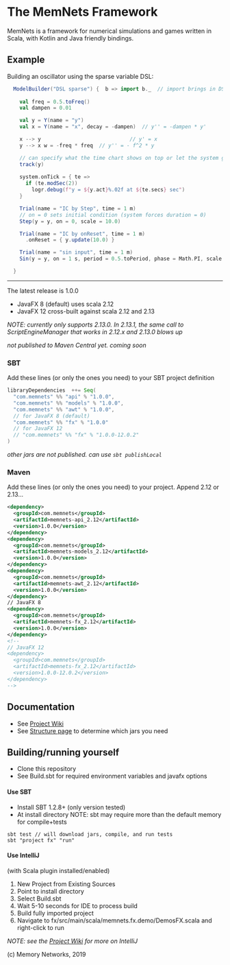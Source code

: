 # The MemNets Framework

MemNets is a framework for numerical simulations and games written in Scala, with Kotlin and Java friendly bindings. 

## Example 

Building an oscillator using the sparse variable DSL:

```scala
  ModelBuilder("DSL sparse") {  b => import b._  // import brings in DSL implicits... 
	
    val freq = 0.5.toFreq()
    val dampen = 0.01

    val y = Y(name = "y")
    val x = Y(name = "x", decay = -dampen)  // y'' = -dampen * y'

    x --> y                             // y' = x
    y --> x w = -freq * freq  // y'' = - f^2 * y

    // can specify what the time chart shows on top or let the system guess
    track(y)
    
    system.onTick = { te =>
      if (te.modSec(2))
        logr.debug(f"y = ${y.act}%.02f at ${te.secs} sec")
    }

    Trial(name = "IC by Step", time = 1 m)
    // on = 0 sets initial condition (system forces duration = 0)
    Step(y = y, on = 0, scale = 10.0)

    Trial(name = "IC by onReset", time = 1 m)
      .onReset = { y.update(10.0) }

    Trial(name = "sin input", time = 1 m)
    Sin(y = y, on = 1 s, period = 0.5.toPeriod, phase = Math.PI, scale = 0.5)

  }
```
------------

The latest release is 1.0.0
   * JavaFX 8 (default) uses scala 2.12 
   * JavaFX 12 cross-built against scala 2.12 and 2.13 
   
*NOTE: currently only supports 2.13.0.  In 2.13.1, the same call to ScriptEngineManager that works in 2.12.x and 2.13.0 blows up*

*not published to Maven Central yet.  coming soon*

### SBT

Add these lines (or only the ones you need) to your SBT project definition 
```scala
libraryDependencies  ++= Seq(
  "com.memnets" %% "api" % "1.0.0",
  "com.memnets" %% "models" % "1.0.0",
  "com.memnets" %% "awt" % "1.0.0",
  // for JavaFX 8 (default)
  "com.memnets" %% "fx" % "1.0.0"
  // for JavaFX 12
  // "com.memnets" %% "fx" % "1.0.0-12.0.2"
)
```
*other jars are not published.  can use `sbt publishLocal`*

### Maven

Add these lines (or only the ones you need) to your project.  Append 2.12 or 2.13... 

```xml
<dependency>
  <groupId>com.memnets</groupId>
  <artifactId>memnets-api_2.12</artifactId>
  <version>1.0.0</version>
</dependency>
<dependency>
  <groupId>com.memnets</groupId>
  <artifactId>memnets-models_2.12</artifactId>
  <version>1.0.0</version>
</dependency>
<dependency>
  <groupId>com.memnets</groupId>
  <artifactId>memnets-awt_2.12</artifactId>
  <version>1.0.0</version>
</dependency>           
// JavaFX 8
<dependency>
  <groupId>com.memnets</groupId>
  <artifactId>memnets-fx_2.12</artifactId>
  <version>1.0.0</version>
</dependency>  
<!--
// JavaFX 12   
<dependency>
  <groupId>com.memnets</groupId>
  <artifactId>memnets-fx_2.12</artifactId>
  <version>1.0.0-12.0.2</version>
</dependency>
-->    

```

## Documentation

*  See [Project Wiki](https://github.com/MemoryNetworks/memnets/wiki)
*  See [Structure page](https://github.com/MemoryNetworks/memnets/wiki/Project-Structure) to determine which jars you need

## Building/running yourself

- Clone this repository
- See Build.sbt for required environment variables and javafx options

#### Use SBT

- Install SBT 1.2.8+ (only version tested)
- At install directory
 NOTE: sbt may require more than the default memory for compile+tests


```sbtshell
sbt test // will download jars, compile, and run tests
sbt "project fx" "run"
```

#### Use IntelliJ

(with Scala plugin installed/enabled)
1. New Project from Existing Sources
2. Point to install directory
3. Select Build.sbt
4. Wait 5-10 seconds for IDE to process build
5. Build fully imported project
6. Navigate to fx/src/main/scala/memnets.fx.demo/DemosFX.scala and right-click to run 

*NOTE: see the [Project Wiki](https://github.com/MemoryNetworks/memnets/wiki) for more on  IntelliJ* 

(c) Memory Networks, 2019